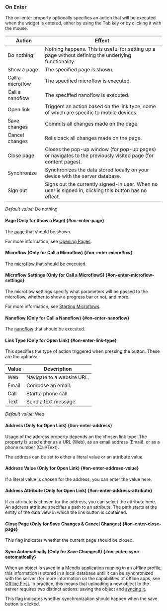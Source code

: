 ### On Enter

The on-enter property optionally specifies an action that will be executed when the widget is entered, either by using the <kbd>Tab</kbd> key or by clicking it with the mouse.

| Action | Effect |
| --- | --- |
| Do nothing | Nothing happens. This is useful for setting up a page without defining the underlying functionality. |
| Show a page | The specified page is shown. |
| Call a microflow | The specified microflow is executed. |
| Call a nanoflow | The specified nanoflow is executed. |
| Open link | Triggers an action based on the link type, some of which are specific to mobile devices. |
| Save changes | Commits all changes made on the page.  |
| Cancel changes | Rolls back all changes made on the page. |
| Close page | Closes the pop-up window (for pop-up pages) or navigates to the previously visited page (for content pages). |
| Synchronize | Synchronizes the data stored locally on your device with the server database. |
| Sign out | Signs out the currently signed-in user. When no user is signed in, clicking this button has no effect. |

_Default value:_ Do nothing

#### Page (Only for Show a Page) {#on-enter-page}

The [page](page) that should be shown.

For more information, see [Opening Pages](opening-pages).

#### Microflow (Only for Call a Microflow) {#on-enter-microflow}

The [microflow](microflow) that should be executed.

#### Microflow Settings (Only for Call a MicroflowS) {#on-enter-microflow-settings}

The microflow settings specify what parameters will be passed to the microflow, whether to show a progress bar or not, and more.

For more information, see [Starting Microflows](starting-microflows).

#### Nanoflow (Only for Call a Nanoflow) {#on-enter-nanoflow}

The [nanoflow](nanoflow) that should be executed.

#### Link Type (Only for Open Link) {#on-enter-link-type}

This specifies the type of action triggered when pressing the button. These are the options:

| Value | Description |
| --- | --- |
| Web | Navigate to a website URL. |
| Email | Compose an email. |
| Call | Start a phone call. |
| Text | Send a text message. |

_Default value:_ Web

#### Address (Only for Open Link) {#on-enter-address}

Usage of the address property depends on the chosen link type. The property is used either as a URL (Web), as an email address (Email), or as a phone number (Call/Text).

The address can be set to either a literal value or an attribute value.

#### Address Value (Only for Open Link) {#on-enter-address-value}

If a literal value is chosen for the address, you can enter the value here.

#### Address Attribute (Only for Open Link) {#on-enter-address-attribute}

If an attribute is chosen for the address, you can select the attribute here. An address attribute specifies a path to an attribute. The path starts at the entity of the data view in which the link button is contained.

#### Close Page (Only for Save Changes & Cancel Changes) {#on-enter-close-page}

This flag indicates whether the current page should be closed.

#### Sync Automatically (Only for Save ChangesS) {#on-enter-sync-automatically}

When an object is saved in a Mendix application running in an offline profile, this information is stored in a local database until it can be synchronized with the server (for more information on the capabilities of offline apps, see [Offline First](offline-first). In practice, this means that uploading a new object to the server requires two distinct actions: saving the object and [syncing it](offline-first#synchronization).

This flag indicates whether synchronization should happen when the save button is clicked.